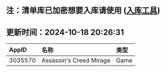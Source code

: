 ## 注：清单库已加密想要入库请使用 ([入库工具](https://github.com/BlankTMing/ManifestAutoUpdate/releases))

## 更新时间：2024-10-18 20:26:31
| AppID | 名称 | 类型  |
| :-------------------- | :----------------------------- | :----------- |
| 3035570 | Assassin's Creed Mirage| Game |
